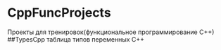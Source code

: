# CppFuncProjects
Проекты для тренировок(функциональное программирование С++)
##TypesCpp таблица типов переменных C++
